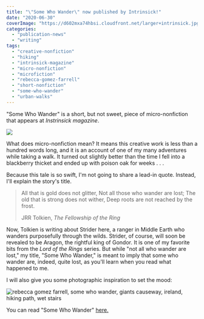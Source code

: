 ```yaml
---
title: "\"Some Who Wander\" now published by Intrinsick!"
date: "2020-06-30"
coverImage: "https://d602mxa74hbsi.cloudfront.net/larger+intrinsick.jpg"
categories:
  - "publication-news"
  - "writing"
tags:
  - "creative-nonfiction"
  - "hiking"
  - "intrinsick-magazine"
  - "micro-nonfiction"
  - "microfiction"
  - "rebecca-gomez-farrell"
  - "short-nonfiction"
  - "some-who-wander"
  - "urban-walks"
---
```


"Some Who Wander" is a short, but not sweet, piece of micro-nonfiction that appears at _Instrinsick magazine_.

![](https://d2ypg8o05lff0b.cloudfront.net/wp-content/uploads/sites/3/2020/06/30024139/intrinsick.png)

What does micro-nonfiction mean? It means this creative work is less than a hundred words long, and it is an account of one of my many adventures while taking a walk. It turned out slightly better than the time I fell into a blackberry thicket and ended up with poison oak for weeks . . .

Because this tale is so swift, I'm not going to share a lead-in quote. Instead, I'll explain the story's title.

> All that is gold does not glitter, Not all those who wander are lost; The old that is strong does not wither, Deep roots are not reached by the frost.
>
> JRR Tolkien, _The Fellowship of the Ring_

Now, Tolkien is writing about Strider here, a ranger in Middle Earth who wanders purposefully through the wilds. Strider, of course, will soon be revealed to be Aragon, the rightful king of Gondor. It is one of my favorite bits from the _Lord of the Rings_ series. But while "not all who wander are lost," my title, "Some Who Wander," is meant to imply that some who wander are, indeed, quite lost, as you'll learn when you read what happened to me.

I will also give you some photographic inspiration to set the mood:

![rebecca gomez farrell, some who wander, giants causeway, ireland, hiking path, wet stairs](https://d2ypg8o05lff0b.cloudfront.net/wp-content/uploads/sites/3/2020/06/30025802/Ireland-2019-581-683x1024.jpg)

You can read "Some Who Wander" [here.](https://www.intrinsick.com/stories/some-who-wander)
